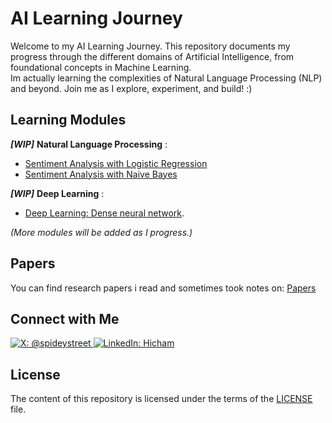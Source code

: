 # AI Learning Journey

Welcome to my AI Learning Journey. This repository documents my progress through the different domains of Artificial Intelligence, from foundational concepts in Machine Learning.  
Im actually learning the complexities of Natural Language Processing (NLP) and beyond. Join me as I explore, experiment, and build! :)

## Learning Modules

***[WIP]*** **Natural Language Processing** : 
- [Sentiment Analysis with Logistic Regression](https://spideystreet.github.io/ai-learning-journey/03-nlp/03.1-sentiment-analysis-with-logitic-regression/notes.html)  
- [Sentiment Analysis with Naive Bayes](https://spideystreet.github.io/ai-learning-journey/03-nlp/03.2-sentiment-analysis-with-naive-bayes/notes.html)  

***[WIP]*** **Deep Learning** : 
- [Deep Learning: Dense neural network](https://spideystreet.github.io/ai-learning-journey/151.1-dense-neural-network.html).

*(More modules will be added as I progress.)*

## Papers

You can find research papers i read and sometimes took notes on: [Papers](papers/)

## Connect with Me

<a href="https://x.com/spideystreet" target="_blank"><img src="https://img.shields.io/badge/@spideystreet-000000?style=flat&logo=x&logoColor=white" alt="X: @spideystreet"> <a href="https://www.linkedin.com/in/hicham-djebali/" target="_blank"><img src="https://img.shields.io/badge/LinkedIn-Hicham-0A66C2?style=flat&logo=linkedin&logoColor=white" alt="LinkedIn: Hicham"></a>

## License

The content of this repository is licensed under the terms of the [LICENSE](./LICENSE) file.
